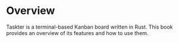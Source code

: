 # Overview

Taskter is a terminal-based Kanban board written in Rust. This book provides an overview of its features and how to use them.
